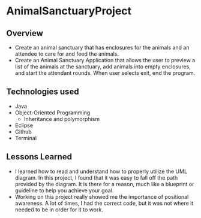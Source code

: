 # AnimalSanctuaryProject

## Overview

- Create an animal sanctuary that has enclosures for the animals and an attendee to care for and feed the animals.
- Create an Animal Sanctuary Application that allows the user to preview a list of the animals at the sanctuary, add animals into empty enclosures, and start the attendant rounds. When user selects exit, end the program.




## Technologies used

- Java
- Object-Oriented Programming
	- Inheritance and polymorphism
- Eclipse
- Github
- Terminal
	
	
	
## Lessons Learned

- I learned how to read and understand how to properly utilize the UML diagram. In this project, I found that it was easy to fall off the path provided by the diagram. It is there for a reason, much like a blueprint or guideline to help you achieve your goal.
- Working on this project really showed me the importance of positional awareness. A lot of times, I had the correct code, but it was not where it needed to be in order for it to work.